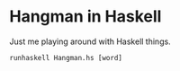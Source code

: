 # Hangman in Haskell

Just me playing around with Haskell things.

```
runhaskell Hangman.hs [word]
```
